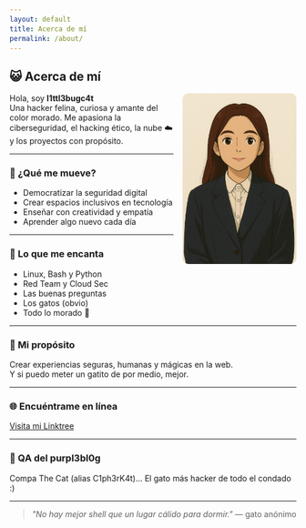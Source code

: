 ```yaml
---
layout: default
title: Acerca de mí
permalink: /about/
---
```


## 😺 Acerca de mí

<img src="/assets/img/about.png" alt="Foto de l1ttl3bugc4t" style="max-width: 200px; border-radius: 10px; float: right; margin-left: 1rem;">

Hola, soy **l1ttl3bugc4t**  
Una hacker felina, curiosa y amante del color morado. Me apasiona la ciberseguridad, el hacking ético, la nube ☁️ y los proyectos con propósito.

---

### 🎯 ¿Qué me mueve?

- Democratizar la seguridad digital  
- Crear espacios inclusivos en tecnología  
- Enseñar con creatividad y empatía  
- Aprender algo nuevo cada día  

---

### 💜 Lo que me encanta

- Linux, Bash y Python  
- Red Team y Cloud Sec  
- Las buenas preguntas  
- Los gatos (obvio)  
- Todo lo morado 💜  

---

### 🌟 Mi propósito

Crear experiencias seguras, humanas y mágicas en la web.  
Y si puedo meter un gatito de por medio, mejor.

---

### 🌐 Encuéntrame en línea

[Visita mi Linktree](https://linktr.ee/l1ttl3bugc4t)

---

### 🌟 QA del purpl3bl0g

Compa The Cat (alias C1ph3rK4t)... El gato más hacker de todo el condado :)

---

> *"No hay mejor shell que un lugar cálido para dormir."* — gato anónimo
